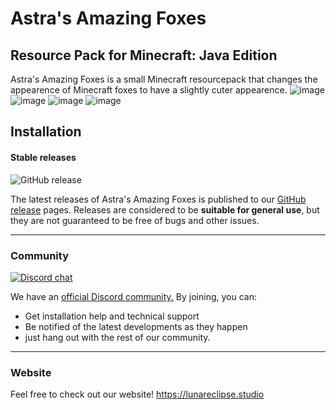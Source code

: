 # Astra's Amazing Foxes
## Resource Pack for Minecraft: Java Edition


Astra's Amazing Foxes is a small Minecraft resourcepack that changes the appearence of Minecraft foxes to have a slightly cuter appearence.
![image](https://user-images.githubusercontent.com/26262092/193725543-e3664ea0-2bee-4fd1-b18c-46d2adfc11a0.png)
![image](https://user-images.githubusercontent.com/26262092/193725548-261df20c-c5be-48da-8c22-2bbc98e3854f.png)
![image](https://user-images.githubusercontent.com/26262092/193725558-7b6d939b-254b-4f8d-9a22-a620c43b0543.png)
![image](https://user-images.githubusercontent.com/26262092/193725567-edeef391-1a5d-422b-af2a-cb5b33d2a738.png)


## Installation

#### Stable releases

![GitHub release](https://img.shields.io/github/v/release/LunarEclipseStudios/Astras-Amazing-Foxes)

The latest releases of Astra's Amazing Foxes is published to our [GitHub release](https://github.com/LunarEclipseStudios/Astras-Amazing-Foxes/releases) pages. 
Releases are considered to be **suitable for general use**, but they are not guaranteed to be free of bugs and other issues.

---

### Community
[![Discord chat](https://img.shields.io/badge/chat%20on-discord-7289DA?logo=discord&logoColor=white)](https://discord.gg/RmMtqxJJgH)

We have an [official Discord community.](https://discord.gg/RmMtqxJJgH) By joining, you can:
- Get installation help and technical support
- Be notified of the latest developments as they happen
- just hang out with the rest of our community.

---

### Website
Feel free to check out our website!
https://lunareclipse.studio

